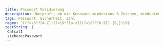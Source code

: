 ```yaml
---
title: Passwort Validierung
description: Überprüft, ob ein Kennwort mindestens 6 Zeichen, mindestens 1 Großbuchstabe, 1 Kleinbuchstabe und 1 Zahl ohne Leerzeichen enthält.
tags: Passwort, Sicherheit, Zahl
regex: ^((?=\S*?[A-Z])(?=\S*?[a-z])(?=\S*?[0-9]).{6,})\S$
testString: |
 Catcat1
 sicheresPasswort
---
```

